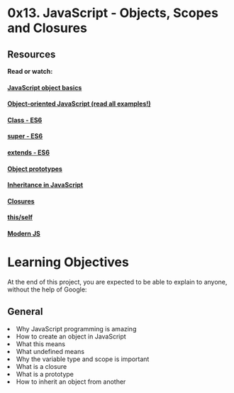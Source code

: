 # 0x13. JavaScript - Objects, Scopes and Closures

## <b>Resources</b>
<b>Read or watch:</b>

#### [JavaScript object basics](https://intranet.hbtn.io/rltoken/OJ4pU6uHwfCrAclbZsk_Hg)
#### [Object-oriented JavaScript (read all examples!)](https://intranet.hbtn.io/rltoken/Uqv-UMsBUpHWQZXBf5fn0g)
#### [Class - ES6](https://intranet.hbtn.io/rltoken/zMWxOmGWEsOCldCKeDswCA)
#### [super - ES6](https://intranet.hbtn.io/rltoken/DTMKogwFYEgUnpLrNvTcfQ)
#### [extends - ES6](https://intranet.hbtn.io/rltoken/fh2JHfNNa-HLnmfSdOo9TA)
#### [Object prototypes](https://intranet.hbtn.io/rltoken/lrlwnQMM82RimJJcfLao5w)
#### [Inheritance in JavaScript](https://intranet.hbtn.io/rltoken/LDpXxzBrdmmXAHoNrWwLxg)
#### [Closures](https://intranet.hbtn.io/rltoken/qDa7F8060Jlhe3DZZitY4A)
#### [this/self](https://intranet.hbtn.io/rltoken/ockP7FQKKmTRvfeAHw-XSw)
#### [Modern JS](https://intranet.hbtn.io/rltoken/22mdHf9KeFhRQrLP-e1hPw)

# Learning Objectives
At the end of this project, you are expected to be able to explain to anyone, without the help of Google:

## General
<li>Why JavaScript programming is amazing</li>
<li>How to create an object in JavaScript</li>
<li>What this means</li>
<li>What undefined means</li>
<li>Why the variable type and scope is important</li>
<li>What is a closure</li>
<li>What is a prototype</li>
<li>How to inherit an object from another</li>
